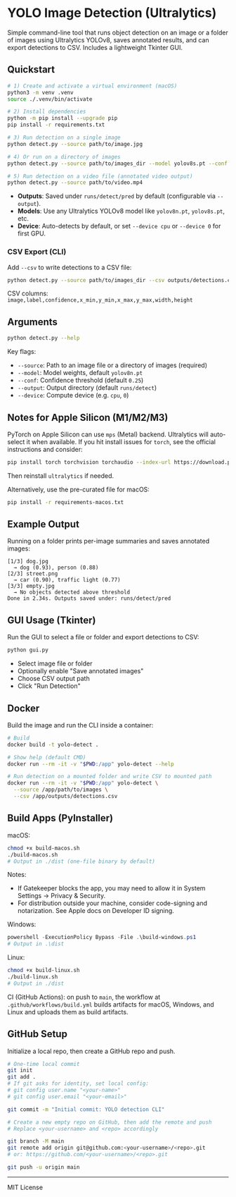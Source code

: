 # YOLO Image Detection (Ultralytics)

Simple command-line tool that runs object detection on an image or a folder of images using Ultralytics YOLOv8, saves annotated results, and can export detections to CSV. Includes a lightweight Tkinter GUI.

## Quickstart

```bash
# 1) Create and activate a virtual environment (macOS)
python3 -m venv .venv
source ./.venv/bin/activate

# 2) Install dependencies
python -m pip install --upgrade pip
pip install -r requirements.txt

# 3) Run detection on a single image
python detect.py --source path/to/image.jpg

# 4) Or run on a directory of images
python detect.py --source path/to/images_dir --model yolov8s.pt --conf 0.35

# 5) Run detection on a video file (annotated video output)
python detect.py --source path/to/video.mp4
```

- **Outputs**: Saved under `runs/detect/pred` by default (configurable via `--output`).
- **Models**: Use any Ultralytics YOLOv8 model like `yolov8n.pt`, `yolov8s.pt`, etc.
- **Device**: Auto-detects by default, or set `--device cpu` or `--device 0` for first GPU.

### CSV Export (CLI)

Add `--csv` to write detections to a CSV file:

```bash
python detect.py --source path/to/images_dir --csv outputs/detections.csv
```

CSV columns: `image,label,confidence,x_min,y_min,x_max,y_max,width,height`

## Arguments

```bash
python detect.py --help
```

Key flags:
- `--source`: Path to an image file or a directory of images (required)
- `--model`: Model weights, default `yolov8n.pt`
- `--conf`: Confidence threshold (default `0.25`)
- `--output`: Output directory (default `runs/detect`)
- `--device`: Compute device (e.g. `cpu`, `0`)

## Notes for Apple Silicon (M1/M2/M3)

PyTorch on Apple Silicon can use `mps` (Metal) backend. Ultralytics will auto-select it when available. If you hit install issues for `torch`, see the official instructions and consider:

```bash
pip install torch torchvision torchaudio --index-url https://download.pytorch.org/whl/cpu
```

Then reinstall `ultralytics` if needed.

Alternatively, use the pre-curated file for macOS:

```bash
pip install -r requirements-macos.txt
```

## Example Output

Running on a folder prints per-image summaries and saves annotated images:

```
[1/3] dog.jpg
  → dog (0.93), person (0.88)
[2/3] street.png
  → car (0.90), traffic light (0.77)
[3/3] empty.jpg
  → No objects detected above threshold
Done in 2.34s. Outputs saved under: runs/detect/pred
```

## GUI Usage (Tkinter)

Run the GUI to select a file or folder and export detections to CSV:

```bash
python gui.py
```

- Select image file or folder
- Optionally enable "Save annotated images"
- Choose CSV output path
- Click "Run Detection"

## Docker

Build the image and run the CLI inside a container:

```bash
# Build
docker build -t yolo-detect .

# Show help (default CMD)
docker run --rm -it -v "$PWD:/app" yolo-detect --help

# Run detection on a mounted folder and write CSV to mounted path
docker run --rm -it -v "$PWD:/app" yolo-detect \
  --source /app/path/to/images \
  --csv /app/outputs/detections.csv
```

## Build Apps (PyInstaller)

macOS:

```bash
chmod +x build-macos.sh
./build-macos.sh
# Output in ./dist (one-file binary by default)
```

Notes:
- If Gatekeeper blocks the app, you may need to allow it in System Settings → Privacy & Security.
- For distribution outside your machine, consider code-signing and notarization. See Apple docs on Developer ID signing.

Windows:

```powershell
powershell -ExecutionPolicy Bypass -File .\build-windows.ps1
# Output in .\dist
```

Linux:

```bash
chmod +x build-linux.sh
./build-linux.sh
# Output in ./dist
```

CI (GitHub Actions): on push to `main`, the workflow at `.github/workflows/build.yml` builds artifacts for macOS, Windows, and Linux and uploads them as build artifacts.

## GitHub Setup

Initialize a local repo, then create a GitHub repo and push.

```bash
# One-time local commit
git init
git add .
# If git asks for identity, set local config:
# git config user.name "<your-name>"
# git config user.email "<your-email>"

git commit -m "Initial commit: YOLO detection CLI"

# Create a new empty repo on GitHub, then add the remote and push
# Replace <your-username> and <repo> accordingly

git branch -M main
git remote add origin git@github.com:<your-username>/<repo>.git
# or: https://github.com/<your-username>/<repo>.git

git push -u origin main
```

---

MIT License
